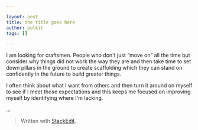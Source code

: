```yaml
---

layout: post
title: the title goes here
author: pulkit
tags: []

---
```


I am looking for craftsmen. People who don't just “move on” all the time but consider why things did not work the way they are and then take time to set down pillars in the ground to create scaffolding which they can stand on confidently in the future to build greater things.

I often think about what I want from others and then turn it around on myself to see if I meet those expectations and this keeps me focused on improving myself by identifying where I'm lacking.

...

> Written with [StackEdit](https://stackedit.io/).
<!--stackedit_data:
eyJoaXN0b3J5IjpbMTU2MjMyMzUzMl19
-->